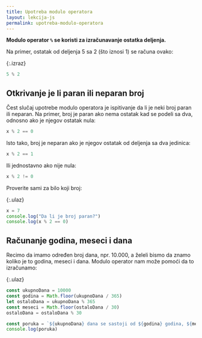 ```yaml
---
title: Upotreba modulo operatora
layout: lekcija-js
permalink: upotreba-modulo-operatora
---
```


**Modulo operator `%` se koristi za izračunavanje ostatka deljenja.**

Na primer, ostatak od deljenja 5 sa 2 (što iznosi 1) se računa ovako:

{:.izraz}
```js
5 % 2
```

## Otkrivanje je li paran ili neparan broj

Čest slučaj upotrebe modulo operatora je ispitivanje da li je neki broj paran ili neparan. Na primer, broj je paran ako nema ostatak kad se podeli sa dva, odnosno ako je njegov ostatak nula:

```js
x % 2 == 0
```

Isto tako, broj je neparan ako je njegov ostatak od deljenja sa dva jedinica:

```js
x % 2 == 1
```

Ili jednostavno ako nije nula:

```js
x % 2 != 0
```

Proverite sami za bilo koji broj:

{:.ulaz}
```js
x = 7
console.log("Da li je broj paran?")
console.log(x % 2 == 0)
```

## Računanje godina, meseci i dana

Recimo da imamo određen broj dana, npr. 10.000, a želeli bismo da znamo koliko je to godina, meseci i dana. Modulo operator nam može pomoći da to izračunamo:

{:.ulaz}
```js
const ukupnoDana = 10000
const godina = Math.floor(ukupnoDana / 365)
let ostaloDana = ukupnoDana % 365
const meseci = Math.floor(ostaloDana / 30)
ostaloDana = ostaloDana % 30

const poruka = `${ukupnoDana} dana se sastoji od ${godina} godina, ${meseci} meseci i ${ostaloDana} dana.`
console.log(poruka)

```